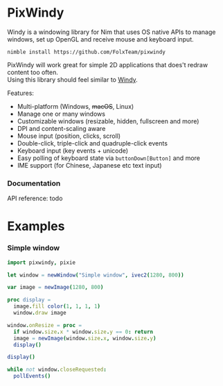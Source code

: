 # PixWindy

Windy is a windowing library for Nim that uses OS native APIs to manage windows, set up OpenGL and receive mouse and keyboard input.

`nimble install https://github.com/FolxTeam/pixwindy`

PixWindy will work great for simple 2D applications that does't redraw content too often.  
Using this library should feel similar to [Windy](https://github.com/treeform/windy).

Features:
* Multi-platform (Windows, ~~macOS~~, Linux)
* Manage one or many windows
* Customizable windows (resizable, hidden, fullscreen and more)
* DPI and content-scaling aware
* Mouse input (position, clicks, scroll)
* Double-click, triple-click and quadruple-click events
* Keyboard input (key events + unicode)
* Easy polling of keyboard state via `buttonDown[Button]` and more
* IME support (for Chinese, Japanese etc text input)

### Documentation

API reference: todo

# Examples

### Simple window

```nim
import pixwindy, pixie

let window = newWindow("Simple window", ivec2(1280, 800))

var image = newImage(1280, 800)

proc display =
  image.fill color(1, 1, 1, 1)
  window.draw image

window.onResize = proc =
  if window.size.x * window.size.y == 0: return
  image = newImage(window.size.x, window.size.y)
  display()

display()

while not window.closeRequested:
  pollEvents()
```
